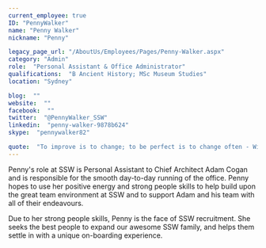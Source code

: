 ```yaml
---
current_employee: true
ID: "PennyWalker"
name: "Penny Walker"
nickname: "Penny"

legacy_page_url: "/AboutUs/Employees/Pages/Penny-Walker.aspx"
category: "Admin"
role:  "Personal Assistant & Office Administrator"
qualifications:  "B Ancient History; MSc Museum Studies"
location: "Sydney"

blog:  ""
website:  ""
facebook:  ""
twitter:  "@PennyWalker_SSW"
linkedin:  "penny-walker-9878b624"
skype:  "pennywalker82"

quote:  "To improve is to change; to be perfect is to change often - Winston Churchill"
---
```


Penny's role at SSW is Personal Assistant to Chief Architect Adam Cogan and is responsible for the smooth day-to-day running of the office. Penny hopes to use her positive energy and strong people skills to help build upon the great team environment at SSW and to support Adam and his team with all of their endeavours. 

Due to her strong people skills, Penny is the face of SSW recruitment. She seeks the best people to expand our awesome SSW family, and helps them settle in with a unique on-boarding experience.   